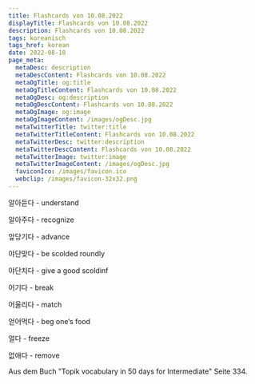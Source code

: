 ```yaml
---
title: Flashcards von 10.08.2022
displayTitle: Flashcards von 10.08.2022
description: Flashcards von 10.08.2022
tags: koreanisch
tags_href: korean
date: 2022-08-10
page_meta:
  metaDesc: description
  metaDescContent: Flashcards von 10.08.2022
  metaOgTitle: og:title
  metaOgTitleContent: Flashcards von 10.08.2022
  metaOgDesc: og:description
  metaOgDescContent: Flashcards von 10.08.2022
  metaOgImage: og:image
  metaOgImageContent: /images/ogDesc.jpg
  metaTwitterTitle: twitter:title
  metaTwitterTitleContent: Flashcards von 10.08.2022
  metaTwitterDesc: twitter:description
  metaTwitterDescContent: Flashcards von 10.08.2022
  metaTwitterImage: twitter:image
  metaTwitterImageContent: /images/ogDesc.jpg
  faviconIco: /images/favicon.ico
  webclip: /images/favicon-32x32.png
---
```


알아듣다 - understand

알아주다 - recognize

앞당기다 - advance

야단맞다 - be scolded roundly

야단치다 - give a good scoldinf

어기다 - break

어울리다 - match

얻어먹다 - beg one‘s food

얼다 - freeze

없애다 - remove

Aus dem Buch "Topik vocabulary in 50 days for Intermediate" Seite 334.
